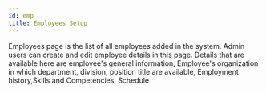 ```yaml
---
id: emp
title: Employees Setup
---
```


Employees page is the list of all employees added in the system. Admin users can create and edit employee details in this page. Details that are available here are employee's general information, Employee's organization in which department, division, position title are available, Employment history,Skills and Competencies, Schedule